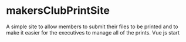 # makersClubPrintSite
A simple site to allow members to submit their files to be printed and to make it easier for the executives to manage all of the prints. 
Vue js start